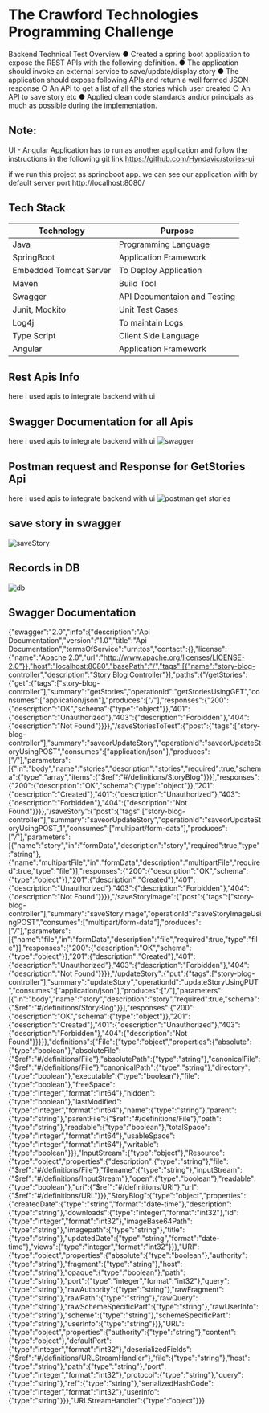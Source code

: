 

# The Crawford Technologies Programming Challenge

Backend Technical Test Overview
 ● Created a spring boot application to expose the REST APIs with the following definition.
 ● The application should invoke an external service to save/update/display story
 ● The application should expose following APIs and return a well formed JSON response
○ An API to get a list of all the stories which user created
○ An API to save story
  etc
 ● Applied clean code standards and/or principals as much as possible during the implementation.

## Note:
UI - Angular Application has to run as another application and follow the instructions in the following git link
https://github.com/Hyndavic/stories-ui 

if we run this project as springboot app.
we can see our application with by default server port http://localhost:8080/

## Tech Stack
| Technology | Purpose |
| ------ | ------ |
| Java | Programming Language |
| SpringBoot  | Application Framework |
| Embedded Tomcat Server | To Deploy Application |
| Maven |  Build Tool |
| Swagger  | API Dcoumentaion and Testing |
| Junit, Mockito | Unit Test Cases |
| Log4j | To maintain Logs |
| Type Script  | Client Side Language |
| Angular  | Application Framework |

## Rest Apis Info
here i used apis to integrate backend with ui

## Swagger Documentation for all Apis
here i used apis to integrate backend with ui
![swagger](https://user-images.githubusercontent.com/131328078/233703279-776932b6-17a9-4333-9a5c-6b58c3f84630.jpg)


## Postman request and Response for GetStories Api
here i used apis to integrate backend with ui
![postman get stories](https://user-images.githubusercontent.com/131328078/233703274-6aa1a884-f17b-41fd-894f-262ecb0b5b39.jpg)

## save story in swagger
![saveStory](https://user-images.githubusercontent.com/131328078/233703277-b1774aba-8a03-4eaf-8234-08067e8cfbf5.jpg)

## Records in DB
![db](https://user-images.githubusercontent.com/131328078/233703273-20b7213f-a605-45d1-97d3-a5b0fb805e29.JPG)


## Swagger Documentation
{"swagger":"2.0","info":{"description":"Api Documentation","version":"1.0","title":"Api Documentation","termsOfService":"urn:tos","contact":{},"license":{"name":"Apache 2.0","url":"http://www.apache.org/licenses/LICENSE-2.0"}},"host":"localhost:8080","basePath":"/","tags":[{"name":"story-blog-controller","description":"Story Blog Controller"}],"paths":{"/getStories":{"get":{"tags":["story-blog-controller"],"summary":"getStories","operationId":"getStoriesUsingGET","consumes":["application/json"],"produces":["*/*"],"responses":{"200":{"description":"OK","schema":{"type":"object"}},"401":{"description":"Unauthorized"},"403":{"description":"Forbidden"},"404":{"description":"Not Found"}}}},"/saveStoriesToTest":{"post":{"tags":["story-blog-controller"],"summary":"saveorUpdateStory","operationId":"saveorUpdateStoryUsingPOST","consumes":["application/json"],"produces":["*/*"],"parameters":[{"in":"body","name":"stories","description":"stories","required":true,"schema":{"type":"array","items":{"$ref":"#/definitions/StoryBlog"}}}],"responses":{"200":{"description":"OK","schema":{"type":"object"}},"201":{"description":"Created"},"401":{"description":"Unauthorized"},"403":{"description":"Forbidden"},"404":{"description":"Not Found"}}}},"/saveStory":{"post":{"tags":["story-blog-controller"],"summary":"saveorUpdateStory","operationId":"saveorUpdateStoryUsingPOST_1","consumes":["multipart/form-data"],"produces":["*/*"],"parameters":[{"name":"story","in":"formData","description":"story","required":true,"type":"string"},{"name":"multipartFile","in":"formData","description":"multipartFile","required":true,"type":"file"}],"responses":{"200":{"description":"OK","schema":{"type":"object"}},"201":{"description":"Created"},"401":{"description":"Unauthorized"},"403":{"description":"Forbidden"},"404":{"description":"Not Found"}}}},"/saveStoryImage":{"post":{"tags":["story-blog-controller"],"summary":"saveStoryImage","operationId":"saveStoryImageUsingPOST","consumes":["multipart/form-data"],"produces":["*/*"],"parameters":[{"name":"file","in":"formData","description":"file","required":true,"type":"file"}],"responses":{"200":{"description":"OK","schema":{"type":"object"}},"201":{"description":"Created"},"401":{"description":"Unauthorized"},"403":{"description":"Forbidden"},"404":{"description":"Not Found"}}}},"/updateStory":{"put":{"tags":["story-blog-controller"],"summary":"updateStory","operationId":"updateStoryUsingPUT","consumes":["application/json"],"produces":["*/*"],"parameters":[{"in":"body","name":"story","description":"story","required":true,"schema":{"$ref":"#/definitions/StoryBlog"}}],"responses":{"200":{"description":"OK","schema":{"type":"object"}},"201":{"description":"Created"},"401":{"description":"Unauthorized"},"403":{"description":"Forbidden"},"404":{"description":"Not Found"}}}}},"definitions":{"File":{"type":"object","properties":{"absolute":{"type":"boolean"},"absoluteFile":{"$ref":"#/definitions/File"},"absolutePath":{"type":"string"},"canonicalFile":{"$ref":"#/definitions/File"},"canonicalPath":{"type":"string"},"directory":{"type":"boolean"},"executable":{"type":"boolean"},"file":{"type":"boolean"},"freeSpace":{"type":"integer","format":"int64"},"hidden":{"type":"boolean"},"lastModified":{"type":"integer","format":"int64"},"name":{"type":"string"},"parent":{"type":"string"},"parentFile":{"$ref":"#/definitions/File"},"path":{"type":"string"},"readable":{"type":"boolean"},"totalSpace":{"type":"integer","format":"int64"},"usableSpace":{"type":"integer","format":"int64"},"writable":{"type":"boolean"}}},"InputStream":{"type":"object"},"Resource":{"type":"object","properties":{"description":{"type":"string"},"file":{"$ref":"#/definitions/File"},"filename":{"type":"string"},"inputStream":{"$ref":"#/definitions/InputStream"},"open":{"type":"boolean"},"readable":{"type":"boolean"},"uri":{"$ref":"#/definitions/URI"},"url":{"$ref":"#/definitions/URL"}}},"StoryBlog":{"type":"object","properties":{"createdDate":{"type":"string","format":"date-time"},"description":{"type":"string"},"downloads":{"type":"integer","format":"int32"},"id":{"type":"integer","format":"int32"},"imageBase64Path":{"type":"string"},"imagepath":{"type":"string"},"title":{"type":"string"},"updatedDate":{"type":"string","format":"date-time"},"views":{"type":"integer","format":"int32"}}},"URI":{"type":"object","properties":{"absolute":{"type":"boolean"},"authority":{"type":"string"},"fragment":{"type":"string"},"host":{"type":"string"},"opaque":{"type":"boolean"},"path":{"type":"string"},"port":{"type":"integer","format":"int32"},"query":{"type":"string"},"rawAuthority":{"type":"string"},"rawFragment":{"type":"string"},"rawPath":{"type":"string"},"rawQuery":{"type":"string"},"rawSchemeSpecificPart":{"type":"string"},"rawUserInfo":{"type":"string"},"scheme":{"type":"string"},"schemeSpecificPart":{"type":"string"},"userInfo":{"type":"string"}}},"URL":{"type":"object","properties":{"authority":{"type":"string"},"content":{"type":"object"},"defaultPort":{"type":"integer","format":"int32"},"deserializedFields":{"$ref":"#/definitions/URLStreamHandler"},"file":{"type":"string"},"host":{"type":"string"},"path":{"type":"string"},"port":{"type":"integer","format":"int32"},"protocol":{"type":"string"},"query":{"type":"string"},"ref":{"type":"string"},"serializedHashCode":{"type":"integer","format":"int32"},"userInfo":{"type":"string"}}},"URLStreamHandler":{"type":"object"}}}

